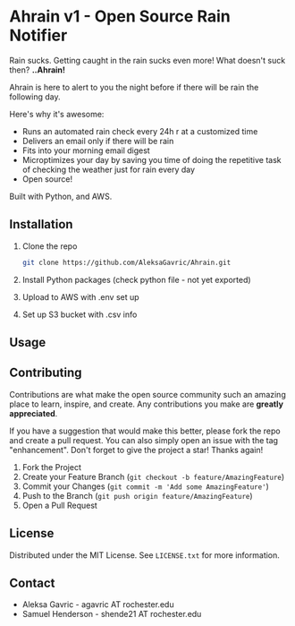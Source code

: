 # Ahrain v1 - Open Source Rain Notifier

Rain sucks. Getting caught in the rain sucks even more! What doesn't suck then? **..Ahrain!**

Ahrain is here to alert to you the night before if there will be rain the following day.

Here's why it's awesome:

* Runs an automated rain check every 24h r at a customized time
* Delivers an email only if there will be rain
* Fits into your morning email digest
* Microptimizes your day by saving you time of doing the repetitive task of checking the weather just for rain every day
* Open source!

Built with Python, and AWS.

## Installation

1. Clone the repo

   ```sh
   git clone https://github.com/AleksaGavric/Ahrain.git
   ```

2. Install Python packages (check python file - not yet exported)

3. Upload to AWS with .env set up

4. Set up S3 bucket with .csv info

## Usage

<!-- CONTRIBUTING -->
## Contributing

Contributions are what make the open source community such an amazing place to learn, inspire, and create. Any contributions you make are **greatly appreciated**.

If you have a suggestion that would make this better, please fork the repo and create a pull request. You can also simply open an issue with the tag "enhancement".
Don't forget to give the project a star! Thanks again!

1. Fork the Project
2. Create your Feature Branch (`git checkout -b feature/AmazingFeature`)
3. Commit your Changes (`git commit -m 'Add some AmazingFeature'`)
4. Push to the Branch (`git push origin feature/AmazingFeature`)
5. Open a Pull Request

<!-- LICENSE -->
## License

Distributed under the MIT License. See `LICENSE.txt` for more information.

<!-- CONTACT -->
## Contact

* Aleksa Gavric - agavric AT rochester.edu
* Samuel Henderson - shende21 AT rochester.edu
